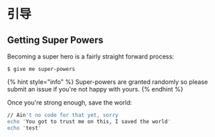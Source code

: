 # 引导

## Getting Super Powers

Becoming a super hero is a fairly straight forward process:

```
$ give me super-powers
```

{% hint style="info" %}
 Super-powers are granted randomly so please submit an issue if you're not happy with yours.
{% endhint %}

Once you're strong enough, save the world:

```bash
// Ain't no code for that yet, sorry
echo 'You got to trust me on this, I saved the world'
echo 'test'
```

## 

